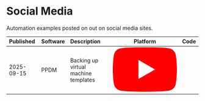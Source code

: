 # Social Media
Automation examples posted on out on social media sites.

| Published   | Software | Description                                 | Platform  | Code |
| :-----------| :--------| :-------------------------------------------| :--------:| :---:|
| 2025-09-15  | PPDM     | Backing up virtual machine templates        | [![YouTube](/assets/YouTube_icon.png)](http://www.youtube.com/watch?v=YOUTUBE_VIDEO_ID_HERE)    |      |
